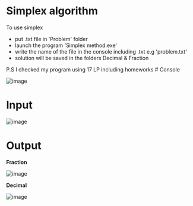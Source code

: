 # Simplex algorithm
To use simplex
<ul>
  <li>put .txt file in 'Problem' folder</li>
  <li>launch the program 'Simplex method.exe'</li>
  <li>write the name of the file in the console including .txt
	e.g 'problem.txt'</li>
  <li>solution will be saved in the folders Decimal & Fraction</li>
</ul>
P.S I checked my program using 17 LP including homeworks	
# Console

![image](https://user-images.githubusercontent.com/65315002/200413569-c86a7eef-3729-41b5-9d39-a784ba9a551a.png)
# Input

![image](https://user-images.githubusercontent.com/65315002/200413708-99db1d8f-44e3-4be0-b080-8909afb1797e.png)
# Output

**Fraction**

![image](https://user-images.githubusercontent.com/65315002/200413959-31ee4ce0-0d8b-455f-bfb8-cb465825d259.png)

**Decimal**

![image](https://user-images.githubusercontent.com/65315002/200413898-75f9f162-bf3c-409f-84ab-615099f4a501.png)
